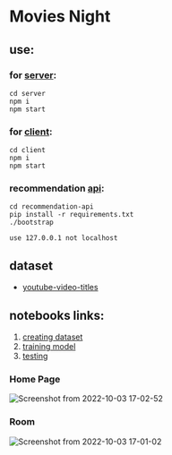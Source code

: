# Movies Night
## use:
### for [server](http://127.0.0.1:5000/):
    cd server
    npm i
    npm start
    
### for [client](http://127.0.0.1:3000/):
    cd client
    npm i
    npm start
### recommendation [api](http://127.0.0.1:6000/category/): 
    cd recommendation-api
    pip install -r requirements.txt 
    ./bootstrap
```use 127.0.0.1 not localhost```

## dataset
- [youtube-video-titles](https://www.kaggle.com/pushpaksaraf/youtube-video-titles)

## notebooks links:
1. [creating dataset](https://www.kaggle.com/pushpaksaraf/creating-ytdataset/)
2. [training model](https://www.kaggle.com/pushpaksaraf/youtube2/)
3. [testing](https://www.kaggle.com/pushpaksaraf/youtube-lstm-model-testing)

### Home Page
![Screenshot from 2022-10-03 17-02-52](https://user-images.githubusercontent.com/50488701/193567288-71037ea9-8cb0-41a6-bcb9-2f7fbc984f81.png)


### Room
![Screenshot from 2022-10-03 17-01-02](https://user-images.githubusercontent.com/50488701/193566888-28add135-97bf-4a9b-bc4d-8075f367ba21.png)
